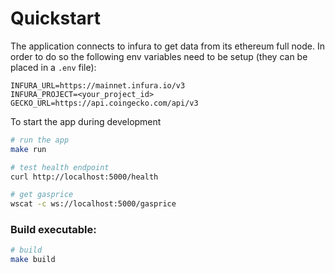 # Quickstart

The application connects to infura to get data from its ethereum full node. In order to do so the following env variables need to be setup (they can be placed in a `.env` file):
```.env
INFURA_URL=https://mainnet.infura.io/v3
INFURA_PROJECT=<your_project_id>
GECKO_URL=https://api.coingecko.com/api/v3
```

To start the app during development
```bash
# run the app
make run

# test health endpoint
curl http://localhost:5000/health

# get gasprice
wscat -c ws://localhost:5000/gasprice
```

### Build executable:
```bash
# build
make build